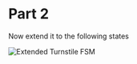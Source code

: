 # Part 2

Now extend it to the following states

![Extended Turnstile FSM](http://yuml.me/dda27fc2.png)
